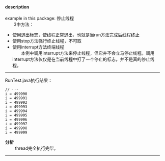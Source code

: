 #### description
example in this package:  停止线程    
&emsp;&emsp;3中方法：    
- 使用退出标志，使线程正常退出，也就是当run方法完成后线程终止
- 使用stop方法强行终止线程，不可取
- 使用interrupt方法终端线程    
&emsp;&emsp;本例中调用interrupt方法来停止线程，但它并不会立马停止线程。调用interrupt方法仅仅是在当前线程中打了一个停止的标志，并不是真的停止线程。
&emsp;&emsp;
*** 
RunTest.java执行结果：
```
// ···
i = 499990
i = 499991
i = 499992
i = 499993
i = 499994
i = 499995
i = 499996
i = 499997
i = 499998
i = 499999
```
**分析**    
&emsp;&emsp; thread完全执行完毕。
***



